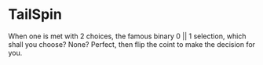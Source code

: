 # TailSpin
When one is met with 2 choices, the famous binary 0 || 1 selection, which shall you choose? None? Perfect, then flip the coint to make the decision for you.

